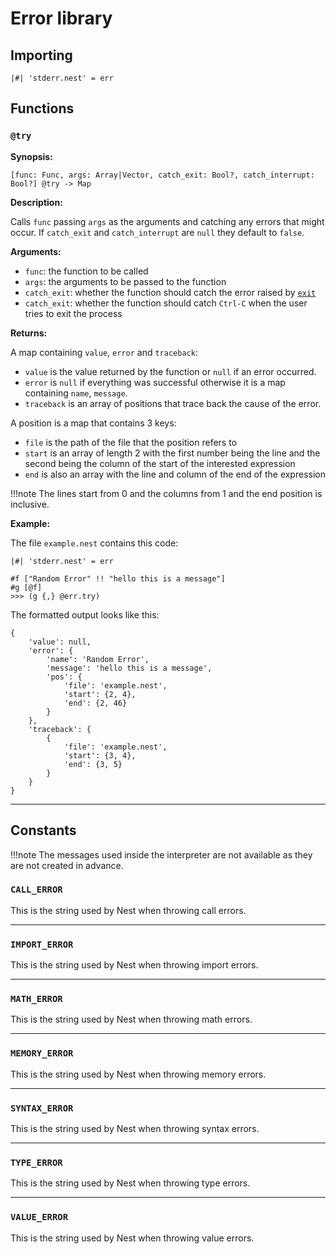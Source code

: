# Error library

## Importing

```nest
|#| 'stderr.nest' = err
```

## Functions

### `@try`

**Synopsis:**

```nest
[func: Func, args: Array|Vector, catch_exit: Bool?, catch_interrupt: Bool?] @try -> Map
```

**Description:**

Calls `func` passing `args` as the arguments and catching any errors that
might occur. If `catch_exit` and `catch_interrupt` are `null` they default to
`false`.

**Arguments:**

- `func`: the function to be called
- `args`: the arguments to be passed to the function
- `catch_exit`: whether the function should catch the error raised by
  [`exit`](system_library.md#exit)
- `catch_exit`: whether the function should catch `Ctrl-C` when the user tries
  to exit the process

**Returns:**

A map containing `value`, `error` and `traceback`:

- `value` is the value returned by the function or `null` if an error occurred.
- `error` is `null` if everything was successful otherwise it is a map
   containing `name`, `message`.
- `traceback` is an array of positions that trace back the cause of the error.

A position is a map that contains 3 keys:

- `file` is the path of the file that the position refers to
- `start` is an array of length 2 with the first number being the line and the
  second being the column of the start of the interested expression
- `end` is also an array with the line and column of the end of the expression

!!!note
    The lines start from 0 and the columns from 1 and the end position is
    inclusive.

**Example:**

The file `example.nest` contains this code:

```nest
|#| 'stderr.nest' = err

#f ["Random Error" !! "hello this is a message"]
#g [@f]
>>> (g {,} @err.try)
```

The formatted output looks like this:

```nest
{
    'value': null,
    'error': {
        'name': 'Random Error',
        'message': 'hello this is a message',
        'pos': {
            'file': 'example.nest',
            'start': {2, 4},
            'end': {2, 46}
        }
    },
    'traceback': {
        {
            'file': 'example.nest',
            'start': {3, 4},
            'end': {3, 5}
        }
    }
}
```

---

## Constants

!!!note
    The messages used inside the interpreter are not available as they are not
    created in advance.

### `CALL_ERROR`

This is the string used by Nest when throwing call errors.

---

### `IMPORT_ERROR`

This is the string used by Nest when throwing import errors.

---

### `MATH_ERROR`

This is the string used by Nest when throwing math errors.

---

### `MEMORY_ERROR`

This is the string used by Nest when throwing memory errors.

---

### `SYNTAX_ERROR`

This is the string used by Nest when throwing syntax errors.

---

### `TYPE_ERROR`

This is the string used by Nest when throwing type errors.

---

### `VALUE_ERROR`

This is the string used by Nest when throwing value errors.
